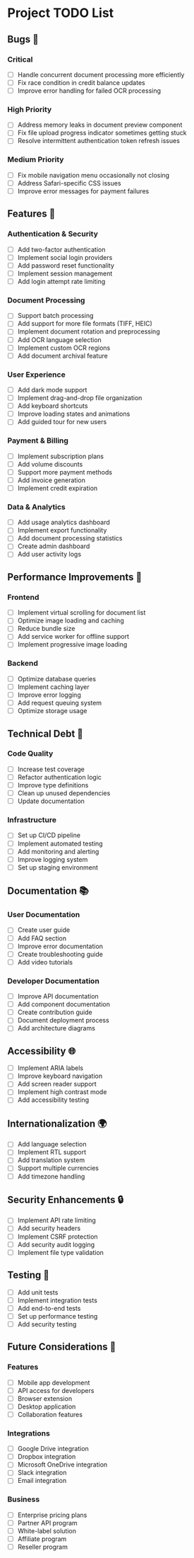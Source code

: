 # Project TODO List

## Bugs 🐛

### Critical
- [ ] Handle concurrent document processing more efficiently
- [ ] Fix race condition in credit balance updates
- [ ] Improve error handling for failed OCR processing

### High Priority
- [ ] Address memory leaks in document preview component
- [ ] Fix file upload progress indicator sometimes getting stuck
- [ ] Resolve intermittent authentication token refresh issues

### Medium Priority
- [ ] Fix mobile navigation menu occasionally not closing
- [ ] Address Safari-specific CSS issues
- [ ] Improve error messages for payment failures

## Features 🚀

### Authentication & Security
- [ ] Add two-factor authentication
- [ ] Implement social login providers
- [ ] Add password reset functionality
- [ ] Implement session management
- [ ] Add login attempt rate limiting

### Document Processing
- [ ] Support batch processing
- [ ] Add support for more file formats (TIFF, HEIC)
- [ ] Implement document rotation and preprocessing
- [ ] Add OCR language selection
- [ ] Implement custom OCR regions
- [ ] Add document archival feature

### User Experience
- [ ] Add dark mode support
- [ ] Implement drag-and-drop file organization
- [ ] Add keyboard shortcuts
- [ ] Improve loading states and animations
- [ ] Add guided tour for new users

### Payment & Billing
- [ ] Implement subscription plans
- [ ] Add volume discounts
- [ ] Support more payment methods
- [ ] Add invoice generation
- [ ] Implement credit expiration

### Data & Analytics
- [ ] Add usage analytics dashboard
- [ ] Implement export functionality
- [ ] Add document processing statistics
- [ ] Create admin dashboard
- [ ] Add user activity logs

## Performance Improvements 🚄

### Frontend
- [ ] Implement virtual scrolling for document list
- [ ] Optimize image loading and caching
- [ ] Reduce bundle size
- [ ] Add service worker for offline support
- [ ] Implement progressive image loading

### Backend
- [ ] Optimize database queries
- [ ] Implement caching layer
- [ ] Improve error logging
- [ ] Add request queuing system
- [ ] Optimize storage usage

## Technical Debt 🔧

### Code Quality
- [ ] Increase test coverage
- [ ] Refactor authentication logic
- [ ] Improve type definitions
- [ ] Clean up unused dependencies
- [ ] Update documentation

### Infrastructure
- [ ] Set up CI/CD pipeline
- [ ] Implement automated testing
- [ ] Add monitoring and alerting
- [ ] Improve logging system
- [ ] Set up staging environment

## Documentation 📚

### User Documentation
- [ ] Create user guide
- [ ] Add FAQ section
- [ ] Improve error documentation
- [ ] Create troubleshooting guide
- [ ] Add video tutorials

### Developer Documentation
- [ ] Improve API documentation
- [ ] Add component documentation
- [ ] Create contribution guide
- [ ] Document deployment process
- [ ] Add architecture diagrams

## Accessibility 🌐

- [ ] Implement ARIA labels
- [ ] Improve keyboard navigation
- [ ] Add screen reader support
- [ ] Implement high contrast mode
- [ ] Add accessibility testing

## Internationalization 🌍

- [ ] Add language selection
- [ ] Implement RTL support
- [ ] Add translation system
- [ ] Support multiple currencies
- [ ] Add timezone handling

## Security Enhancements 🔒

- [ ] Implement API rate limiting
- [ ] Add security headers
- [ ] Implement CSRF protection
- [ ] Add security audit logging
- [ ] Implement file type validation

## Testing 🧪

- [ ] Add unit tests
- [ ] Implement integration tests
- [ ] Add end-to-end tests
- [ ] Set up performance testing
- [ ] Add security testing

## Future Considerations 🔮

### Features
- [ ] Mobile app development
- [ ] API access for developers
- [ ] Browser extension
- [ ] Desktop application
- [ ] Collaboration features

### Integrations
- [ ] Google Drive integration
- [ ] Dropbox integration
- [ ] Microsoft OneDrive integration
- [ ] Slack integration
- [ ] Email integration

### Business
- [ ] Enterprise pricing plans
- [ ] Partner API program
- [ ] White-label solution
- [ ] Affiliate program
- [ ] Reseller program